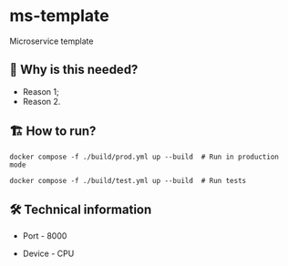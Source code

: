 # ms-template

<!-- TODO: rename title -->
<!-- TODO: rewrite summary -->

Microservice template

## 🤔 Why is this needed?

<!-- TODO: Write the reason for the creation and functions of the microservice -->

* Reason 1;
* Reason 2.

## 🏗️ How to run?

```shell
docker compose -f ./build/prod.yml up --build  # Run in production mode
```

```shell
docker compose -f ./build/test.yml up --build  # Run tests
```

## 🛠️ Technical information

<!-- TODO: write actual port -->
* Port - 8000

<!-- TODO: write actual device -->
* Device - CPU
